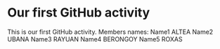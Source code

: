 # Our first GitHub activity
This is our first GitHub 
activity.
Members names:
Name1 ALTEA
Name2 UBANA
Name3 RAYUAN
Name4 BERONGOY
Name5 ROXAS
